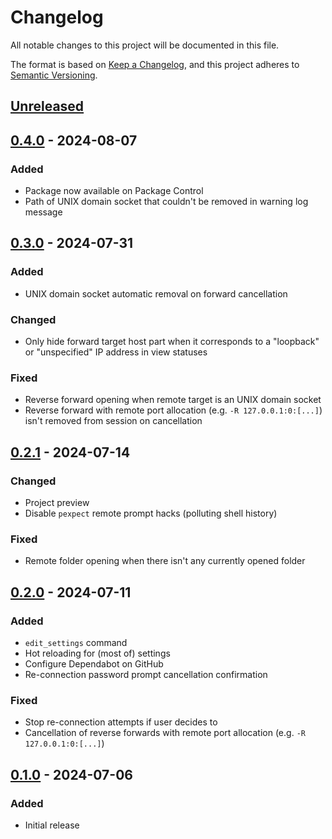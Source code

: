 # Changelog

All notable changes to this project will be documented in this file.

The format is based on [Keep a Changelog](https://keepachangelog.com/en/1.1.0/),
and this project adheres to [Semantic Versioning](https://semver.org/spec/v2.0.0.html).

## [Unreleased]

## [0.4.0] - 2024-08-07

### Added

- Package now available on Package Control
- Path of UNIX domain socket that couldn't be removed in warning log message

## [0.3.0] - 2024-07-31

### Added

- UNIX domain socket automatic removal on forward cancellation

### Changed

- Only hide forward target host part when it corresponds to a "loopback" or "unspecified" IP address in view statuses

### Fixed

- Reverse forward opening when remote target is an UNIX domain socket
- Reverse forward with remote port allocation (e.g. `-R 127.0.0.1:0:[...]`) isn't removed from session on cancellation

## [0.2.1] - 2024-07-14

### Changed

- Project preview
- Disable `pexpect` remote prompt hacks (polluting shell history)

### Fixed

- Remote folder opening when there isn't any currently opened folder

## [0.2.0] - 2024-07-11

### Added

- `edit_settings` command
- Hot reloading for (most of) settings
- Configure Dependabot on GitHub
- Re-connection password prompt cancellation confirmation

### Fixed

- Stop re-connection attempts if user decides to
- Cancellation of reverse forwards with remote port allocation (e.g. `-R 127.0.0.1:0:[...]`)

## [0.1.0] - 2024-07-06

### Added

- Initial release

[Unreleased]: https://github.com/HorlogeSkynet/SSHubl/compare/v0.4.0...HEAD
[0.4.0]: https://github.com/HorlogeSkynet/SSHubl/compare/v0.3.0...v0.4.0
[0.3.0]: https://github.com/HorlogeSkynet/SSHubl/compare/v0.2.1...v0.3.0
[0.2.1]: https://github.com/HorlogeSkynet/SSHubl/compare/v0.2.0...v0.2.1
[0.2.0]: https://github.com/HorlogeSkynet/SSHubl/compare/v0.1.0...v0.2.0
[0.1.0]: https://github.com/HorlogeSkynet/SSHubl/releases/tag/v0.1.0
